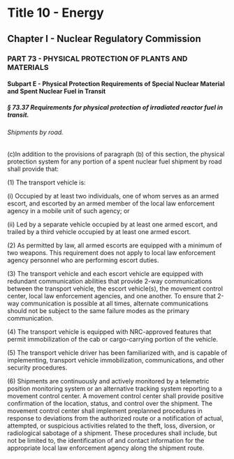 
# Title 10 - Energy
## Chapter I - Nuclear Regulatory Commission
### PART 73 - PHYSICAL PROTECTION OF PLANTS AND MATERIALS
#### Subpart E - Physical Protection Requirements of Special Nuclear Material and Spent Nuclear Fuel in Transit
##### § 73.37 Requirements for physical protection of irradiated reactor fuel in transit.
###### Shipments by road.

(c)In addition to the provisions of paragraph (b) of this section, the physical protection system for any portion of a spent nuclear fuel shipment by road shall provide that:

(1) The transport vehicle is:

(i) Occupied by at least two individuals, one of whom serves as an armed escort, and escorted by an armed member of the local law enforcement agency in a mobile unit of such agency; or

(ii) Led by a separate vehicle occupied by at least one armed escort, and trailed by a third vehicle occupied by at least one armed escort.

(2) As permitted by law, all armed escorts are equipped with a minimum of two weapons. This requirement does not apply to local law enforcement agency personnel who are performing escort duties.

(3) The transport vehicle and each escort vehicle are equipped with redundant communication abilities that provide 2-way communications between the transport vehicle, the escort vehicle(s), the movement control center, local law enforcement agencies, and one another. To ensure that 2-way communication is possible at all times, alternate communications should not be subject to the same failure modes as the primary communication.

(4) The transport vehicle is equipped with NRC-approved features that permit immobilization of the cab or cargo-carrying portion of the vehicle.

(5) The transport vehicle driver has been familiarized with, and is capable of implementing, transport vehicle immobilization, communications, and other security procedures.

(6) Shipments are continuously and actively monitored by a telemetric position monitoring system or an alternative tracking system reporting to a movement control center. A movement control center shall provide positive confirmation of the location, status, and control over the shipment. The movement control center shall implement preplanned procedures in response to deviations from the authorized route or a notification of actual, attempted, or suspicious activities related to the theft, loss, diversion, or radiological sabotage of a shipment. These procedures shall include, but not be limited to, the identification of and contact information for the appropriate local law enforcement agency along the shipment route.
